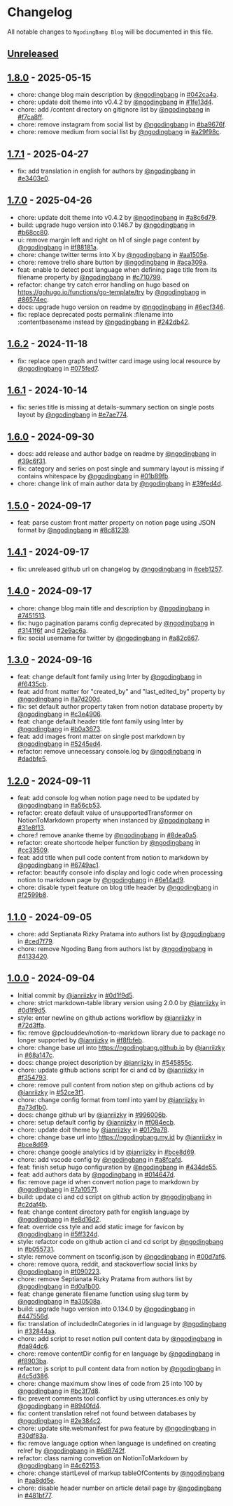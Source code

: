 # Changelog

All notable changes to `NgodingBang Blog` will be documented in this file.

## [Unreleased](https://github.com/ngodingbang/ngodingbang.github.io/compare/1.8.0...main)

## [1.8.0](https://github.com/ngodingbang/ngodingbang.github.io/releases/tag/1.8.0) - 2025-05-15

- chore: change blog main description by [@ngodingbang](https://github.com/ngodingbang) in [#042ca4a](https://github.com/ngodingbang/ngodingbang.github.io/commit/042ca4aa2adec0f279b288d9e9dee98e15d7ce11).
- chore: update doit theme into v0.4.2 by [@ngodingbang](https://github.com/ngodingbang) in [#1fe13d4](https://github.com/ngodingbang/ngodingbang.github.io/commit/1fe13d4e9adab523501c437c68b6c97e13c35b46).
- chore: add /content directory on gitignore list by [@ngodingbang](https://github.com/ngodingbang) in [#f7ca8ff](https://github.com/ngodingbang/ngodingbang.github.io/commit/f7ca8fff8fc72278bf9e33001ca0b2dbbb571a1f).
- chore: remove instagram from social list by [@ngodingbang](https://github.com/ngodingbang) in [#ba9676f](https://github.com/ngodingbang/ngodingbang.github.io/commit/ba9676f61b6ec93ba20d3d7d40be1bd5ac4d3d74).
- chore: remove medium from social list by [@ngodingbang](https://github.com/ngodingbang) in [#a29f98c](https://github.com/ngodingbang/ngodingbang.github.io/commit/a29f98cde25be450d5e28a4e93b1aa6db5f1b82a).

## [1.7.1](https://github.com/ngodingbang/ngodingbang.github.io/releases/tag/1.7.1) - 2025-04-27

- fix: add translation in english for authors by [@ngodingbang](https://github.com/ngodingbang) in [#e3403e0](https://github.com/ngodingbang/ngodingbang.github.io/commit/e3403e025b05421d249586a8f733ad6cf6625488).

## [1.7.0](https://github.com/ngodingbang/ngodingbang.github.io/releases/tag/1.7.0) - 2025-04-26

- chore: update doit theme into v0.4.2 by [@ngodingbang](https://github.com/ngodingbang) in [#a8c6d79](https://github.com/ngodingbang/ngodingbang.github.io/commit/a8c6d797774259c002c71b4ceb044808c90a4151).
- build: upgrade hugo version into 0.146.7 by [@ngodingbang](https://github.com/ngodingbang) in [#b68cc80](https://github.com/ngodingbang/ngodingbang.github.io/commit/b68cc8017599c360a81abd83a3e07056d5739ad7).
- ui: remove margin left and right on h1 of single page content by [@ngodingbang](https://github.com/ngodingbang) in [#f88181a](https://github.com/ngodingbang/ngodingbang.github.io/commit/f88181a5ba4eca21522b267a103c518e85136205).
- chore: change twitter terms into X by [@ngodingbang](https://github.com/ngodingbang) in [#aa1505e](https://github.com/ngodingbang/ngodingbang.github.io/commit/aa1505e1e8b180920aa7330eed95a6003ce95ce8).
- chore: remove trello share button by [@ngodingbang](https://github.com/ngodingbang) in [#aca309a](https://github.com/ngodingbang/ngodingbang.github.io/commit/aca309af939b576767d686122b8ea1793d62f019).
- feat: enable to detect post language when defining page title from its filename property by [@ngodingbang](https://github.com/ngodingbang) in [#c710799](https://github.com/ngodingbang/ngodingbang.github.io/commit/c710799d77203f2e220523d0e58d853359aed1e7).
- refactor: change try catch error handling on hugo based on https://gohugo.io/functions/go-template/try by [@ngodingbang](https://github.com/ngodingbang) in [#86574ec](https://github.com/ngodingbang/ngodingbang.github.io/commit/86574ec493f486a3c5000c45ef4446cb139fca0d).
- docs: upgrade hugo version on readme by [@ngodingbang](https://github.com/ngodingbang) in [#6ecf346](https://github.com/ngodingbang/ngodingbang.github.io/commit/6ecf346c40e5b02a97c08247ab4bb10c8699911d).
- fix: replace deprecated posts permalink :filename into :contentbasename instead by [@ngodingbang](https://github.com/ngodingbang) in [#242db42](https://github.com/ngodingbang/ngodingbang.github.io/commit/242db425804793904268ff4aa8ed58b49f8258db).

## [1.6.2](https://github.com/ngodingbang/ngodingbang.github.io/releases/tag/1.6.2) - 2024-11-18

- fix: replace open graph and twitter card image using local resource by [@ngodingbang](https://github.com/ngodingbang) in [#075fed7](https://github.com/ngodingbang/ngodingbang.github.io/commit/075fed74ccd819c61c3c0e2fdc6df33b48a67e67).

## [1.6.1](https://github.com/ngodingbang/ngodingbang.github.io/releases/tag/1.6.1) - 2024-10-14

- fix: series title is missing at details-summary section on single posts layout by [@ngodingbang](https://github.com/ngodingbang) in [#e7ae774](https://github.com/ngodingbang/ngodingbang.github.io/commit/e7ae7748b225e8ff4051d56d870494fcdcaa05e3).

## [1.6.0](https://github.com/ngodingbang/ngodingbang.github.io/releases/tag/1.6.0) - 2024-09-30

- docs: add release and author badge on readme by [@ngodingbang](https://github.com/ngodingbang) in [#39c6f31](https://github.com/ngodingbang/ngodingbang.github.io/commit/39c6f31670cbe4a8a4cf0f3f97711c6dd797d3f5).
- fix: category and series on post single and summary layout is missing if contains whitespace by [@ngodingbang](https://github.com/ngodingbang) in [#01b89fb](https://github.com/ngodingbang/ngodingbang.github.io/commit/01b89fb8224fc66257e80c121f6aa3d9f6865e43).
- chore: change link of main author data by [@ngodingbang](https://github.com/ngodingbang) in [#39fed4d](https://github.com/ngodingbang/ngodingbang.github.io/commit/39fed4d135bf0fc00f1937fc68415a3c027b9eb2).

## [1.5.0](https://github.com/ngodingbang/ngodingbang.github.io/releases/tag/1.5.0) - 2024-09-17

- feat: parse custom front matter property on notion page using JSON format by [@ngodingbang](https://github.com/ngodingbang) in [#8c81239](https://github.com/ngodingbang/ngodingbang.github.io/commit/8c81239e8c3f0c05588833cbabe5961623c36f03).

## [1.4.1](https://github.com/ngodingbang/ngodingbang.github.io/releases/tag/1.4.1) - 2024-09-17

- fix: unreleased github url on changelog by [@ngodingbang](https://github.com/ngodingbang) in [#ceb1257](https://github.com/ngodingbang/ngodingbang.github.io/commit/ceb1257e9b42f618a79be15fc1911d426de901a4).

## [1.4.0](https://github.com/ngodingbang/ngodingbang.github.io/releases/tag/1.4.0) - 2024-09-17

- chore: change blog main title and description by [@ngodingbang](https://github.com/ngodingbang) in [#7451513](https://github.com/ngodingbang/ngodingbang.github.io/commit/7451513eaf2c0bc42eed7b8ce19a7abf809cc388).
- fix: hugo pagination params config deprecated by [@ngodingbang](https://github.com/ngodingbang) in [#3141f6f](https://github.com/ngodingbang/ngodingbang.github.io/commit/3141f6fde9d7d0b17a75a038e5d910903d4eb333) and [#2e9ac6a](https://github.com/ngodingbang/ngodingbang.github.io/commit/2e9ac6ae5bc08275a43367a6d7e38779ba82d720).
- fix: social username for twitter by [@ngodingbang](https://github.com/ngodingbang) in [#a82c667](https://github.com/ngodingbang/ngodingbang.github.io/commit/a82c6672396dfeb971bdce79689a92ec11e1c694).

## [1.3.0](https://github.com/ngodingbang/ngodingbang.github.io/releases/tag/1.3.0) - 2024-09-16

- feat: change default font family using Inter by [@ngodingbang](https://github.com/ngodingbang) in [#f6435cb](https://github.com/ngodingbang/ngodingbang.github.io/commit/f6435cbc75c349def5b6b1e3f6695ee366769ff5).
- feat: add front matter for "created_by" and "last_edited_by" property by [@ngodingbang](https://github.com/ngodingbang) in [#a7d200d](https://github.com/ngodingbang/ngodingbang.github.io/commit/a7d200d313de80ee8f1ea84081bd2f5a914ef12b).
- fix: set default author property taken from notion database property by [@ngodingbang](https://github.com/ngodingbang) in [#c3e4906](https://github.com/ngodingbang/ngodingbang.github.io/commit/c3e4906046d4eb6d7bd5fcda59ca65ebcd67c115).
- feat: change default header title font family using Inter by [@ngodingbang](https://github.com/ngodingbang) in [#b0a3673](https://github.com/ngodingbang/ngodingbang.github.io/commit/b0a36733f5d17fd875aa32acb7c6074d688f5d23).
- feat: add images front matter on single post markdown by [@ngodingbang](https://github.com/ngodingbang) in [#5245ed4](https://github.com/ngodingbang/ngodingbang.github.io/commit/5245ed4957430d66f9cf858682b33e022901f6d8).
- refactor: remove unnecessary console.log by [@ngodingbang](https://github.com/ngodingbang) in [#dadbfe5](https://github.com/ngodingbang/ngodingbang.github.io/commit/dadbfe52375d734d83da1359170b522697dce3fb).

## [1.2.0](https://github.com/ngodingbang/ngodingbang.github.io/releases/tag/1.2.0) - 2024-09-11

- feat: add console log when notion page need to be updated by [@ngodingbang](https://github.com/ngodingbang) in [#a56cb53](https://github.com/ngodingbang/ngodingbang.github.io/commit/a56cb538146fc245505182052d2afda1ced4b3f4).
- refactor: create default value of unsupportedTransformer on NotionToMarkdown property when instanced by [@ngodingbang](https://github.com/ngodingbang) in [#31e8f13](https://github.com/ngodingbang/ngodingbang.github.io/commit/31e8f137fd1bc12145c94e6adbaa4c329c265a40).
- chore:! remove ananke theme by [@ngodingbang](https://github.com/ngodingbang) in [#8dea0a5](https://github.com/ngodingbang/ngodingbang.github.io/commit/8dea0a54ba176037d368f1069912884b3f6c5701).
- refactor: create shortcode helper function by [@ngodingbang](https://github.com/ngodingbang) in [#cc33509](https://github.com/ngodingbang/ngodingbang.github.io/commit/cc33509e31ccabde60afd3dca8f63583fa9cea40).
- feat: add title when pull code content from notion to markdown by [@ngodingbang](https://github.com/ngodingbang) in [#6749ac1](https://github.com/ngodingbang/ngodingbang.github.io/commit/6749ac1392f6c9232cb54718eb91cebfa7e87e35).
- refactor: beautify console info display and logic code when processing notion to markdown page by [@ngodingbang](https://github.com/ngodingbang) in [#6e14ad9](https://github.com/ngodingbang/ngodingbang.github.io/commit/6e14ad9b4f58ffb53a4a713533e0264a34062d28).
- chore: disable typeit feature on blog title header by [@ngodingbang](https://github.com/ngodingbang) in [#f2599b8](https://github.com/ngodingbang/ngodingbang.github.io/commit/f2599b8a23757198460de6371659235e0760e9b6).

## [1.1.0](https://github.com/ngodingbang/ngodingbang.github.io/releases/tag/1.1.0) - 2024-09-05

- chore: add Septianata Rizky Pratama into authors list by [@ngodingbang](https://github.com/ngodingbang) in [#ced7f79](https://github.com/ngodingbang/ngodingbang.github.io/commit/ced7f7970742e688a9f325932d4814dcaea6e01c).
- chore: remove Ngoding Bang from authors list by [@ngodingbang](https://github.com/ngodingbang) in [#4133420](https://github.com/ngodingbang/ngodingbang.github.io/commit/4133420e1d1291965dc4cc36da8e2e5ba52ffa5a).

## [1.0.0](https://github.com/ngodingbang/ngodingbang.github.io/releases/tag/1.0.0) - 2024-09-04

- Initial commit by [@ianriizky](https://github.com/ianriizky) in [#0d1f9d5](https://github.com/ngodingbang/ngodingbang.github.io/commit/0d1f9d52c6f2db50c53fa49b2cd8fc0a6cd39611).
- chore: strict markdown-table library version using 2.0.0 by [@ianriizky](https://github.com/ianriizky) in [#0d1f9d5](https://github.com/ngodingbang/ngodingbang.github.io/commit/0d1f9d52c6f2db50c53fa49b2cd8fc0a6cd39611).
- style: enter newline on github actions workflow by [@ianriizky](https://github.com/ianriizky) in [#72d3ffa](https://github.com/ngodingbang/ngodingbang.github.io/commit/72d3ffa3b10551c7f6514651432e4ecb113638bf).
- fix: remove @pclouddev/notion-to-markdown library due to package no longer supported by [@ianriizky](https://github.com/ianriizky) in [#f8fbfeb](https://github.com/ngodingbang/ngodingbang.github.io/commit/f8fbfeb6214c023d34eeacfe7b27969a2a9afcf7).
- chore: change base url into https://ngodingbang.github.io by [@ianriizky](https://github.com/ianriizky) in [#68a147c](https://github.com/ngodingbang/ngodingbang.github.io/commit/68a147cf753dedf3d76a8c0aabea0995eb221d6b).
- docs: change project description by [@ianriizky](https://github.com/ianriizky) in [#545855c](https://github.com/ngodingbang/ngodingbang.github.io/commit/545855c8240acd9e11e50ec1861356dc46288dee).
- chore: update github actions script for ci and cd by [@ianriizky](https://github.com/ianriizky) in [#f354793](https://github.com/ngodingbang/ngodingbang.github.io/commit/f354793e69086fe974a3c09e78d9b70be5ebfe5c).
- chore: remove pull content from notion step on github actions cd by [@ianriizky](https://github.com/ianriizky) in [#52ce3f1](https://github.com/ngodingbang/ngodingbang.github.io/commit/52ce3f1655375e9e4541b125fa14722f6174036f).
- chore: change config format from toml into yaml by [@ianriizky](https://github.com/ianriizky) in [#a73d1b0](https://github.com/ngodingbang/ngodingbang.github.io/commit/a73d1b04bd94f1ab06cc5e74e31d8e12f6663d89).
- docs: change github url by [@ianriizky](https://github.com/ianriizky) in [#996006b](https://github.com/ngodingbang/ngodingbang.github.io/commit/996006be3105431d01b3be77130fc575a22542fe).
- chore: setup default config by [@ianriizky](https://github.com/ianriizky) in [#f084ecb](https://github.com/ngodingbang/ngodingbang.github.io/commit/f084ecb205f030d2be4c43ffd66d79dcbac78370).
- chore: update doit theme by [@ianriizky](https://github.com/ianriizky) in [#0179a78](https://github.com/ngodingbang/ngodingbang.github.io/commit/0179a78b83c85298dbdb5fad445fb351625729dd).
- chore: change base url into https://ngodingbang.my.id by [@ianriizky](https://github.com/ianriizky) in [#bce8d69](https://github.com/ngodingbang/ngodingbang.github.io/commit/bce8d690fe6396cfe62b4f3ff5b2a4dffc73b12a).
- chore: change google analytics id by [@ianriizky](https://github.com/ianriizky) in [#bce8d69](https://github.com/ngodingbang/ngodingbang.github.io/commit/bce8d690fe6396cfe62b4f3ff5b2a4dffc73b12a).
- chore: add vscode config by [@ngodingbang](https://github.com/ngodingbang) in [#a8fcafd](https://github.com/ngodingbang/ngodingbang.github.io/commit/a8fcafda237509e4e0cfd10e8ea6a33cd2b4ba64).
- feat: finish setup hugo configuration by [@ngodingbang](https://github.com/ngodingbang) in [#434de55](https://github.com/ngodingbang/ngodingbang.github.io/commit/434de5549ea3c7a4784c214b0c67d5ea33d786b7).
- feat: add authors data by [@ngodingbang](https://github.com/ngodingbang) in [#014647d](https://github.com/ngodingbang/ngodingbang.github.io/commit/014647d73f42d238fd6c17151aee77c40fe46e48).
- fix: remove page id when convert notion page to markdown by [@ngodingbang](https://github.com/ngodingbang) in [#7a10571](https://github.com/ngodingbang/ngodingbang.github.io/commit/7a10571d52db54afa2a4261a6016129fc29eb7bd).
- build: update ci and cd script on github action by [@ngodingbang](https://github.com/ngodingbang) in [#c2daf4b](https://github.com/ngodingbang/ngodingbang.github.io/commit/c2daf4bf7dfe2efb2ed1151e43d257ce6218b174).
- feat: change content directory path for english language by [@ngodingbang](https://github.com/ngodingbang) in [#e8d16d2](https://github.com/ngodingbang/ngodingbang.github.io/commit/e8d16d26a97866230fdc64d04dc5f2c3398a8306).
- feat: override css tyle and add static image for favicon by [@ngodingbang](https://github.com/ngodingbang) in [#5ff324d](https://github.com/ngodingbang/ngodingbang.github.io/commit/5ff324de26ed6a5a4f0af509e8dbcb4570eaca94).
- style: refactor code on github action ci and cd script by [@ngodingbang](https://github.com/ngodingbang) in [#b055731](https://github.com/ngodingbang/ngodingbang.github.io/commit/b055731aa108f8ee87fb0cbd594a2e4c94f8e694).
- style: remove comment on tsconfig.json by [@ngodingbang](https://github.com/ngodingbang) in [#00d7af6](https://github.com/ngodingbang/ngodingbang.github.io/commit/00d7af6fc786d24d7f104c424342b4e6139e7096).
- chore: remove quora, reddit, and stackoverflow social links by [@ngodingbang](https://github.com/ngodingbang) in [#f090223](https://github.com/ngodingbang/ngodingbang.github.io/commit/f090223a59e425ee70041ab8b12e907644f04458).
- chore: remove Septianata Rizky Pratama from authors list by [@ngodingbang](https://github.com/ngodingbang) in [#d0a1b00](https://github.com/ngodingbang/ngodingbang.github.io/commit/d0a1b00924660faec1ac02fafbcfa27e08dc4331).
- feat: change generate filename function using slug term by [@ngodingbang](https://github.com/ngodingbang) in [#a30508a](https://github.com/ngodingbang/ngodingbang.github.io/commit/a30508a9cd685e63ab55c41b4fe0b59f84efbed1).
- build: upgrade hugo version into 0.134.0 by [@ngodingbang](https://github.com/ngodingbang) in [#447556d](https://github.com/ngodingbang/ngodingbang.github.io/commit/447556d8059f20dae5dab7e32c7f924f3d2b3143).
- fix: translation of includedInCategories in id language by [@ngodingbang](https://github.com/ngodingbang) in [#32844aa](https://github.com/ngodingbang/ngodingbang.github.io/commit/32844aa36f8900fff046bf0d26b0eba4a8a92f37).
- chore: add script to reset notion pull content data by [@ngodingbang](https://github.com/ngodingbang) in [#da94dc6](https://github.com/ngodingbang/ngodingbang.github.io/commit/da94dc6d46c1be57f8931c5500f2d37c8f42ffae).
- chore: remove contentDir config for en language by [@ngodingbang](https://github.com/ngodingbang) in [#f8903ba](https://github.com/ngodingbang/ngodingbang.github.io/commit/f8903baae932afd6a32e86cddc4d64951c324252).
- refactor: js script to pull content data from notion by [@ngodingbang](https://github.com/ngodingbang) in [#4c5d386](https://github.com/ngodingbang/ngodingbang.github.io/commit/4c5d386d908f941e839077f75688949545e4723d).
- chore: change maximum show lines of code from 25 into 100 by [@ngodingbang](https://github.com/ngodingbang) in [#bc3f7d8](https://github.com/ngodingbang/ngodingbang.github.io/commit/bc3f7d88fae093c1cc5cb2ebb37abd85855496d9).
- fix: prevent comments tool conflict by using utterances.es only by [@ngodingbang](https://github.com/ngodingbang) in [#8940fd4](https://github.com/ngodingbang/ngodingbang.github.io/commit/8940fd469583e2a5a6fe56922343f98d20b1b88d).
- fix: content translation relref not found between databases by [@ngodingbang](https://github.com/ngodingbang) in [#2e384c2](https://github.com/ngodingbang/ngodingbang.github.io/commit/2e384c2932ad422791e548210397fb13b674cf88).
- chore: update site.webmanifest for pwa feature by [@ngodingbang](https://github.com/ngodingbang) in [#30df83a](https://github.com/ngodingbang/ngodingbang.github.io/commit/30df83a329f5ca809dfbea67e4b4e8e60fa42f22).
- fix: remove language option when language is undefined on creating relref by [@ngodingbang](https://github.com/ngodingbang) in [#6d8742f](https://github.com/ngodingbang/ngodingbang.github.io/commit/6d8742ff2716979a09757ebf6a5e58c6a0f2892f).
- refactor: class naming convetion on NotionToMarkdown by [@ngodingbang](https://github.com/ngodingbang) in [#4c62153](https://github.com/ngodingbang/ngodingbang.github.io/commit/4c621535c551e81aca03a8d29a4c856e096f54cb).
- chore: change startLevel of markup tableOfContents by [@ngodingbang](https://github.com/ngodingbang) in [#aa8dd5e](https://github.com/ngodingbang/ngodingbang.github.io/commit/aa8dd5e2858cf9c1fe048a3994484c356728a149).
- chore: disable header number on article detail page by [@ngodingbang](https://github.com/ngodingbang) in [#481bf77](https://github.com/ngodingbang/ngodingbang.github.io/commit/481bf7787d491378947e6e4305542b58ffff6791).
